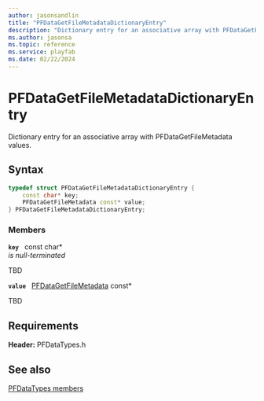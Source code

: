 ```yaml
---
author: jasonsandlin
title: "PFDataGetFileMetadataDictionaryEntry"
description: "Dictionary entry for an associative array with PFDataGetFileMetadata values."
ms.author: jasonsa
ms.topic: reference
ms.service: playfab
ms.date: 02/22/2024
---
```


# PFDataGetFileMetadataDictionaryEntry  

Dictionary entry for an associative array with PFDataGetFileMetadata values.  

## Syntax  
  
```cpp
typedef struct PFDataGetFileMetadataDictionaryEntry {  
    const char* key;  
    PFDataGetFileMetadata const* value;  
} PFDataGetFileMetadataDictionaryEntry;  
```
  
### Members  
  
**`key`** &nbsp; const char*  
*is null-terminated*  
  
TBD  
  
**`value`** &nbsp; [PFDataGetFileMetadata](pfdatagetfilemetadata.md) const*  
  
TBD  
  
  
## Requirements  
  
**Header:** PFDataTypes.h
  
## See also  
[PFDataTypes members](../pfdatatypes_members.md)  

  
  
